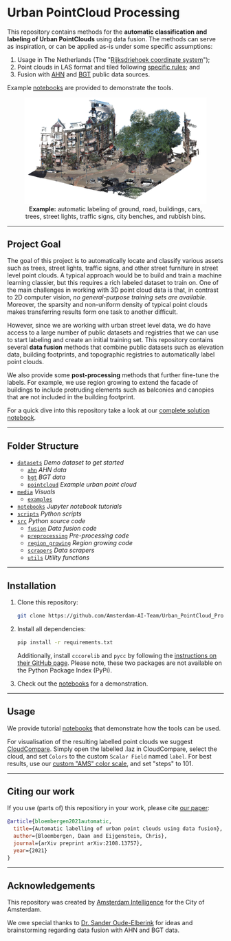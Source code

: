 # Urban PointCloud Processing

This repository contains methods for the **automatic classification and labeling of Urban PointClouds** using data fusion. The methods can serve as inspiration, or can be applied as-is under some specific assumptions:

1. Usage in The Netherlands (The "[Rijksdriehoek coordinate system](https://nl.wikipedia.org/wiki/Rijksdriehoeksco%C3%B6rdinaten)");
2. Point clouds in LAS format and tiled following [specific rules](datasets); and
3. Fusion with [AHN](https://www.ahn.nl/) and [BGT](https://www.geobasisregistraties.nl/basisregistraties/grootschalige-topografie) public data sources.

Example [notebooks](notebooks) are provided to demonstrate the tools.

<figure align="center">
  <img
  src="media/examples/demo.gif"
  alt="Example: automatic labeling of a point cloud.">
  <figcaption><b>Example:</b> automatic labeling of ground, road, buildings, cars, trees, street lights, traffic signs, city benches, and rubbish bins.</figcaption>
</figure>

---

## Project Goal

The goal of this project is to automatically locate and classify various assets such as trees, street lights, traffic signs, and other street furniture in street level point clouds. A typical approach would be to build and train a machine learning classier, but this requires a rich labeled dataset to train on. One of the main challenges in working with 3D point cloud data is that, in contrast to 2D computer vision, _no general-purpose training sets are available_. Moreover, the sparsity and non-uniform density of typical point clouds makes transferring results form one task to another difficult.

However, since we are working with urban street level data, we do have access to a large number of public datasets and registries that we can use to start labeling and create an initial training set. This repository contains several **data fusion** methods that combine public datasets such as elevation data, building footprints, and topographic registries to automatically label point clouds.

We also provide some **post-processing** methods that further fine-tune the labels. For example, we use region growing to extend the facade of buildings to include protruding elements such as balconies and canopies that are not included in the building footprint.

For a quick dive into this repository take a look at our [complete solution notebook](notebooks/0.%20Complete%20solution.ipynb).

---

## Folder Structure

 * [`datasets`](./datasets) _Demo dataset to get started_
   * [`ahn`](./datasets/ahn) _AHN data_
   * [`bgt`](./datasets/bgt) _BGT data_
   * [`pointcloud`](./datasets/pointcloud) _Example urban point cloud_
 * [`media`](./media) _Visuals_
   * [`examples`](./media/examples)
 * [`notebooks`](./notebooks) _Jupyter notebook tutorials_
 * [`scripts`](./scripts) _Python scripts_
 * [`src`](./src) _Python source code_
   * [`fusion`](./src/fusion) _Data fusion code_
   * [`preprocessing`](./src/preprocessing) _Pre-processing code_
   * [`region_growing`](./src/region_growing) _Region growing code_
   * [`scrapers`](./src/scrapers) _Data scrapers_
   * [`utils`](./src/utils) _Utility functions_



---

## Installation

1. Clone this repository:
    ```bash
    git clone https://github.com/Amsterdam-AI-Team/Urban_PointCloud_Processing.git
    ```

2. Install all dependencies:
    ```bash
    pip install -r requirements.txt
    ```
    Additionally, install `cccorelib` and `pycc` by following the [instructions on their GitHub page](https://github.com/tmontaigu/CloudCompare-PythonPlugin/blob/master/docs/building.rst#building-as-indenpendent-wheels). Please note, these two packages are not available on the Python Package Index (PyPi). 

3. Check out the [notebooks](notebooks) for a demonstration.

---

## Usage

We provide tutorial [notebooks](notebooks) that demonstrate how the tools can be used.

For visualisation of the resulting labelled point clouds we suggest [CloudCompare](https://www.danielgm.net/cc/). Simply open the labelled .laz in CloudCompare, select the cloud, and set `Colors` to the custom `Scalar Field` named `label`. For best results, use our [custom "AMS" color scale](https://github.com/Amsterdam-AI-Team/Urban_PointCloud_Processing/raw/main/media/cc_color_scale.xml), and set "steps" to 101.

---

## Citing our work

If you use (parts of) this repositiory in your work, please cite [our paper](https://arxiv.org/abs/2108.13757):

```bibtex
@article{bloembergen2021automatic,
  title={Automatic labelling of urban point clouds using data fusion},
  author={Bloembergen, Daan and Eijgenstein, Chris},
  journal={arXiv preprint arXiv:2108.13757},
  year={2021}
}
```


---

## Acknowledgements

This repository was created by [Amsterdam Intelligence](https://amsterdamintelligence.com/) for the City of Amsterdam.

We owe special thanks to [Dr. Sander Oude-Elberink](https://research.utwente.nl/en/persons/sander-oude-elberink) for ideas and brainstorming regarding data fusion with AHN and BGT data.
